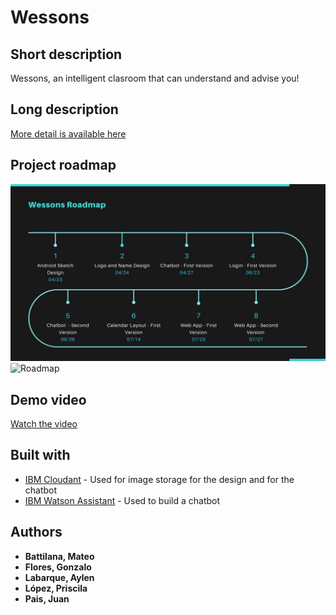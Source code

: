 # Wessons

## Short description
Wessons, an intelligent clasroom that can understand and advise you!

## Long description
[More detail is available here](DESCRIPTION.md)

## Project roadmap
![Roadmap](Roadmap.jpeg)
![Roadmap](WessonsFuture.jpeg)

## Demo video
[Watch the video](https://youtu.be/vOgCOoy_Bx0)

## Built with
* [IBM Cloudant](https://cloud.ibm.com/catalog/services/cloudant) - Used for image storage for the design and for the chatbot
* [IBM Watson Assistant](https://cloud.ibm.com/catalog/services/watson-assistant) - Used to build a chatbot

## Authors
* **Battilana, Mateo**
* **Flores, Gonzalo**
* **Labarque, Aylen**
* **López, Priscila**
* **Pais, Juan**
